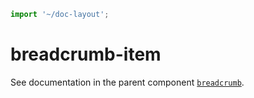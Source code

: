 ```js script
import '~/doc-layout';
```

# breadcrumb-item

See documentation in the parent component [`breadcrumb`](../../breadcrumb/doc/breadcrumb.md).
